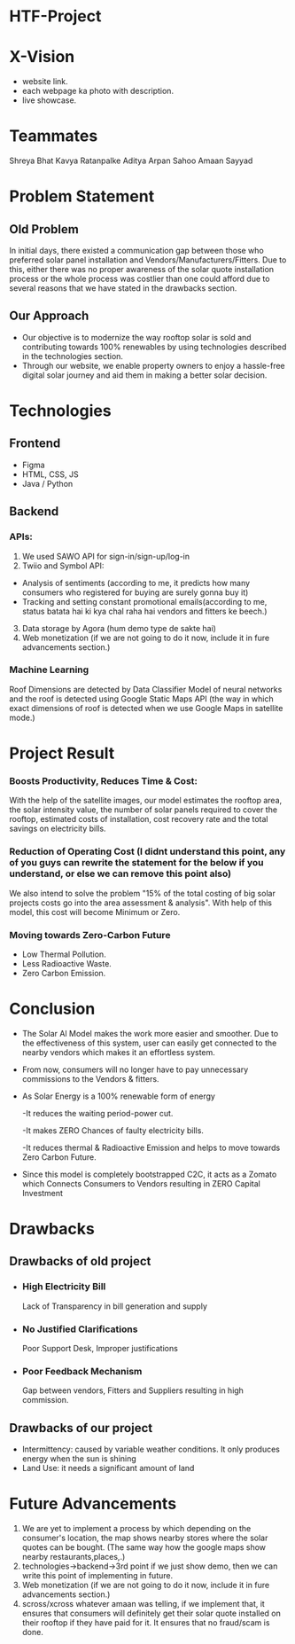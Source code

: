 # HTF-Project

# X-Vision
- website link.
- each webpage ka photo with description.
- live showcase.
# Teammates
Shreya Bhat
Kavya Ratanpalke
Aditya Arpan Sahoo
Amaan Sayyad
# Problem Statement
## Old Problem
In initial days, there existed a communication gap between those who preferred solar panel installation and Vendors/Manufacturers/Fitters.
Due to this, either there was no proper awareness of the solar quote installation process or the whole process was costlier than one could afford due to several reasons that we have stated in the drawbacks section.
## Our Approach
- Our objective is to modernize the way rooftop solar is sold and contributing towards 100% renewables by using technologies described in the technologies section.
- Through our website, we enable property owners to enjoy a hassle-free digital solar journey and aid them in making a better solar decision.

# Technologies
## Frontend 
- Figma
- HTML, CSS, JS
- Java / Python
## Backend
### APIs:
1. We used SAWO API for sign-in/sign-up/log-in 
2. Twiio and Symbol API:
- Analysis of sentiments (according to me, it predicts how many consumers who registered for buying are surely gonna buy it)
- Tracking and setting constant promotional emails(according to me, status batata hai ki kya chal raha hai vendors and fitters ke beech.)
3. Data storage by Agora (hum demo type de sakte hai)
4. Web monetization (if we are not going to do it now, include it in fure advancements section.)
    
### Machine Learning
Roof Dimensions are detected by Data Classifier Model of neural networks and the roof is detected using Google Static Maps API (the way in which exact dimensions of roof is detected when we use Google Maps in satellite mode.)
# Project Result
### Boosts Productivity, Reduces Time & Cost:
With the help of the satellite images, our model estimates the rooftop area, the solar intensity value, the number of solar panels required to cover the rooftop, estimated costs of installation, cost recovery rate and the total savings on electricity bills.
### Reduction of Operating Cost (I didnt understand this point, any of you guys can rewrite the statement for the below if you understand, or else we can remove this point also)
We also intend to solve the problem "15% of the total costing of big solar projects costs go into the area assessment & analysis". With help of this model, this cost will become Minimum or Zero.
### Moving towards Zero-Carbon Future
- Low Thermal Pollution.
- Less Radioactive Waste.
- Zero Carbon Emission.
# Conclusion
- The Solar Al Model makes the work more easier and smoother. Due to the effectiveness of this system, user can easily get connected to the nearby vendors which makes it an effortless system.
- From now, consumers will no longer have to pay unnecessary commissions to the Vendors & fitters.
- As Solar Energy is a 100% renewable form of energy

    -It reduces the waiting period-power cut.

    -It makes ZERO Chances of faulty electricity bills.

    -It reduces thermal & Radioactive Emission and helps to move towards Zero Carbon Future.
- Since this model is completely bootstrapped C2C, it acts as a Zomato which Connects Consumers to Vendors resulting in ZERO Capital Investment
# Drawbacks
## Drawbacks of old project
- ### High Electricity Bill
    Lack of Transparency in bill generation and supply
- ### No Justified Clarifications
    Poor Support Desk, Improper justifications
- ### Poor Feedback Mechanism
    Gap between vendors, Fitters and Suppliers resulting in high commission.

## Drawbacks of our project
- Intermittency: caused by variable weather conditions. It only produces energy when the sun is shining
- Land Use: it needs a significant amount of land
# Future Advancements 
1. We are yet to implement a process by which depending on the consumer's location, the map shows nearby stores where the solar quotes can be bought. (The same way how the google maps show nearby restaurants,places,.)
2. technologies->backend->3rd point if we just show demo, then we can write this point of implementing in future.
3. Web monetization (if we are not going to do it now, include it in fure advancements section.)
4. scross/xcross whatever amaan was telling, if we implement that, it ensures that consumers will definitely get their solar quote installed on their rooftop if they have paid for it. It ensures that no fraud/scam is done.
